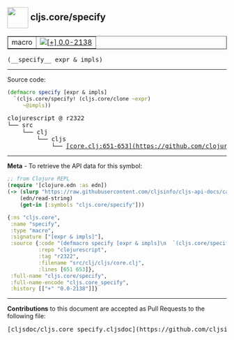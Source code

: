 ## <img width="48px" valign="middle" src="http://i.imgur.com/Hi20huC.png"> cljs.core/specify

 <table border="1">
<tr>

<td>macro</td>
<td><a href="https://github.com/cljsinfo/cljs-api-docs/tree/0.0-2138"><img valign="middle" alt="[+] 0.0-2138" src="https://img.shields.io/badge/+-0.0--2138-lightgrey.svg"></a> </td>
</tr>
</table>

 <samp>
(__specify__ expr & impls)<br>
</samp>

---





Source code:

```clj
(defmacro specify [expr & impls]
  `(cljs.core/specify! (cljs.core/clone ~expr)
     ~@impls))
```

 <pre>
clojurescript @ r2322
└── src
    └── clj
        └── cljs
            └── <ins>[core.clj:651-653](https://github.com/clojure/clojurescript/blob/r2322/src/clj/cljs/core.clj#L651-L653)</ins>
</pre>


---

__Meta__ - To retrieve the API data for this symbol:

```clj
;; from Clojure REPL
(require '[clojure.edn :as edn])
(-> (slurp "https://raw.githubusercontent.com/cljsinfo/cljs-api-docs/catalog/cljs-api.edn")
    (edn/read-string)
    (get-in [:symbols "cljs.core/specify"]))
```

```clj
{:ns "cljs.core",
 :name "specify",
 :type "macro",
 :signature ["[expr & impls]"],
 :source {:code "(defmacro specify [expr & impls]\n  `(cljs.core/specify! (cljs.core/clone ~expr)\n     ~@impls))",
          :repo "clojurescript",
          :tag "r2322",
          :filename "src/clj/cljs/core.clj",
          :lines [651 653]},
 :full-name "cljs.core/specify",
 :full-name-encode "cljs.core_specify",
 :history [["+" "0.0-2138"]]}

```

---

__Contributions__ to this document are accepted as Pull Requests to the following file:

 <pre>
[cljsdoc/cljs.core_specify.cljsdoc](https://github.com/cljsinfo/cljs-api-docs/blob/master/cljsdoc/cljs.core_specify.cljsdoc)
</pre>

